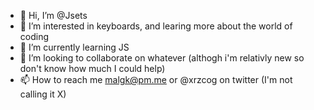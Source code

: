 - 👋 Hi, I’m @Jsets
- 👀 I’m interested in keyboards, and learing more about the world of coding
- 🌱 I’m currently learning JS
- 💞️ I’m looking to collaborate on whatever (althogh i'm relativly new so don't know how much I could help)
- 📫 How to reach me malgk@pm.me or @xrzcog on twitter (I'm not calling it X)

<!---
Jsets/Jsets is a ✨ special ✨ repository because its `README.md` (this file) appears on your GitHub profile.
You can click the Preview link to take a look at your changes.
--->
